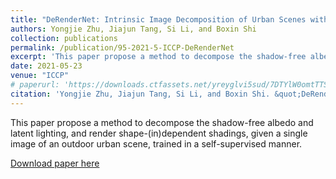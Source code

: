 ```yaml
---
title: "DeRenderNet: Intrinsic Image Decomposition of Urban Scenes with Shape-(In)dependent Shading Rendering"
authors: Yongjie Zhu, Jiajun Tang, Si Li, and Boxin Shi
collection: publications
permalink: /publication/95-2021-5-ICCP-DeRenderNet
excerpt: 'This paper propose a method to decompose the shadow-free albedo and latent lighting, and render shape-(in)dependent shadings, given a single image of an outdoor urban scene, trained in a self-supervised manner.'
date: 2021-05-23
venue: "ICCP"
# paperurl: 'https://downloads.ctfassets.net/yreyglvi5sud/7DTYlW0omtTTS5B9cWfhfG/1e4111de3be70bffe14820effe8910be/Zhu_ICCP21.pdf'
citation: 'Yongjie Zhu, Jiajun Tang, Si Li, and Boxin Shi. &quot;DeRenderNet: Intrinsic Image Decomposition of Urban Scenes with Shape-(In)dependent Shading Rendering.&quot; <i>ICCP</i>, 2021.'
---
```

This paper propose a method to decompose the shadow-free albedo and latent lighting, and render shape-(in)dependent shadings, given a single image of an outdoor urban scene, trained in a self-supervised manner.

[Download paper here](https://downloads.ctfassets.net/yreyglvi5sud/7DTYlW0omtTTS5B9cWfhfG/1e4111de3be70bffe14820effe8910be/Zhu_ICCP21.pdf)
